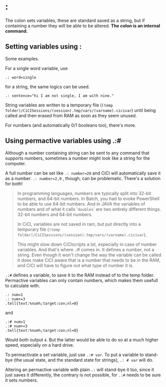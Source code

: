 # :

The colon sets variables, these are standard saved as a string, but if containing a number they will be able to be altered. **The colon is an internal command.**



## Setting variables using :

Some examples.

For a single word variable, use

```
.: word=single
```

for a string, the same logics can be used.

```
.: sentence="hi I am not single, I am with nine."
```

String variables are written to a temporary file (`(temp folder)/CiCISessions/(session).tmp/vars/(varname).cicivar`) until being called and then erased from RAM as soon as they seem unused.

For numbers (and automatically 0/1 booleans too), there's more.

## Using permactive variables using .:#

Although a number containing string can be sent to any command that supports numbers, sometimes a number might look like a string for the computer.

A full number can be set like `.: number=20` and CiCI will automatically save it as a number.  `.: number=2,0` , though, can be problematic. There's a solution for both!



>  In programming languages, numbers are typically split into 32-bit numbers, and 64-bit numbers. In Batch, you had to evoke PowerShell to be able to use 64-bit numbers. And in JAVA the variables of numbers and of what it calls '`doubles`'  are two entirely different things. 32-bit numbers and 64-bit numbers.
>
>  In CiCI, variables are not saved in ram, but put directly into a temporary file (`(temp folder)/CiCISessions/(session).tmp/vars/(varname).cicivar`).
>
>  This might slow down CiCIscripts a lot, especially in case of number variables. And that's where .:# comes in. It defines a number, not a string. Even though it won't change the way the variable can be called it does make CiCI aware that is a number that needs to be in the RAM, and CiCI will have to figure out what type of number it is.



`.:#` defines a variable, to save it to the RAM instead of to the temp folder. Permactive variables can only contain numbers, which makes them usefull to calculate with.

```
.: num=1
.: num+=3
.tell{text:%num%;target:con;nl=0}
```

and

```
.:# num=1
.:# num+=3
.tell{text:%num%;target:con;nl=0}
```

Would both output `4`. But the latter would be able to do so at a much higher speed, especially on a hard drive.

To permactivate a set variable, just use  `.:# var`. To put a variable to stand-bye (the usual state, and the standard state for strings), `.: # var` will do.

Altering an permactive variable with plain `.:` will stand-bye it too, since it just saves it differently, the contrary is not possible, for `.:#` needs to be sure it sets numbers.